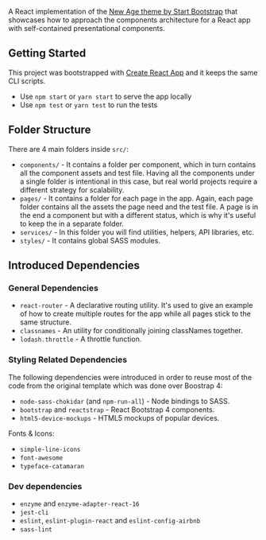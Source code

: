 A React implementation of the [New Age theme by Start Bootstrap](https://github.com/BlackrockDigital/startbootstrap-new-age) that showcases how to approach the components architecture for a React app with self-contained presentational components.


## Getting Started

This project was bootstrapped with [Create React App](https://github.com/facebookincubator/create-react-app) and it keeps the same CLI scripts.

- Use `npm start` or `yarn start` to serve the app locally
- Use `npm test` or `yarn test` to run the tests


## Folder Structure

There are 4 main folders inside `src/`:

- `components/` - It contains a folder per component, which in turn contains all the component assets and test file. Having all the components under a single folder is intentional in this case, but real world projects require a different strategy for scalability.
- `pages/` - It contains a folder for each page in the app. Again, each page folder contains all the assets the page need and the test file. A page is in the end a component but with a different status, which is why it's useful to keep the in a separate folder.
- `services/` - In this folder you will find utilities, helpers, API libraries, etc.
- `styles/` - It contains global SASS modules.

## Introduced Dependencies

### General Dependencies

- `react-router` - A declarative routing utility. It's used to give an example of how to create multiple routes for the app while all pages stick to the same structure.
- `classnames` - An utility for conditionally joining classNames together.
- `lodash.throttle` - A throttle function.

### Styling Related Dependencies

The following dependencies were introduced in order to reuse most of the code from the original template which was done over Boostrap 4:

- `node-sass-chokidar` (and `npm-run-all`) - Node bindings to SASS.
- `bootstrap` and `reactstrap` - React Bootstrap 4 components.
- `html5-device-mockups` - HTML5 mockups of popular devices.

Fonts & Icons:

- `simple-line-icons`
- `font-awesome`
- `typeface-catamaran`


### Dev dependencies

- `enzyme` and `enzyme-adapter-react-16`
- `jest-cli`
- `eslint`, `eslint-plugin-react` and `eslint-config-airbnb`
- `sass-lint`
